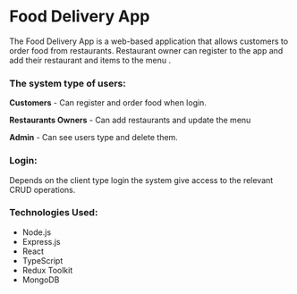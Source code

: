 # Food Delivery App

The Food Delivery App is a web-based application that allows customers to order food from restaurants. Restaurant owner can register to the app and add their restaurant and items to the menu .

### The system type of users:

**Customers** - Can register and order food when login.

**Restaurants Owners** -  Can add restaurants and update the menu

**Admin** - Can see users type and delete them.

### Login:

Depends on the client type login the system give access to the relevant CRUD
operations.

### Technologies Used:
- Node.js
- Express.js
- React
- TypeScript
- Redux Toolkit
- MongoDB